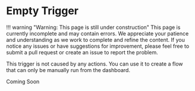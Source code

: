 # Empty Trigger

!!! warning "Warning: This page is still under construction"
    This page is currently incomplete and may contain errors. We appreciate your patience and understanding as we work to complete and refine the content. If you notice any issues or have suggestions for improvement, please feel free to submit a pull request or create an issue to report the problem.

This trigger is not caused by any actions. You can use it to create a flow that can only be manually run from the dashboard.

Coming Soon